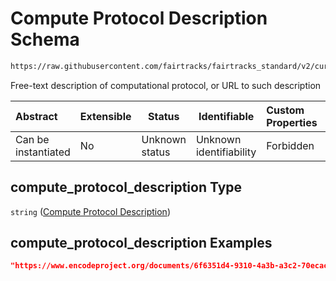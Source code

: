 # Compute Protocol Description Schema

```txt
https://raw.githubusercontent.com/fairtracks/fairtracks_standard/v2/current/json/schema/fairtracks_experiment.schema.json#/properties/compute_protocol_description
```

Free-text description of computational protocol, or URL to such description


| Abstract            | Extensible | Status         | Identifiable            | Custom Properties | Additional Properties | Access Restrictions | Defined In                                                                                                     |
| :------------------ | ---------- | -------------- | ----------------------- | :---------------- | --------------------- | ------------------- | -------------------------------------------------------------------------------------------------------------- |
| Can be instantiated | No         | Unknown status | Unknown identifiability | Forbidden         | Allowed               | none                | [fairtracks_experiment.schema.json\*](../json/schema/fairtracks_experiment.schema.json "open original schema") |

## compute_protocol_description Type

`string` ([Compute Protocol Description](fairtracks_experiment-properties-compute-protocol-description.md))

## compute_protocol_description Examples

```json
"https://www.encodeproject.org/documents/6f6351d4-9310-4a3b-a3c2-70ecac47b28b/@@download/attachment/ChIP-seq_Mapping_Pipeline_Overview.pdf"
```
